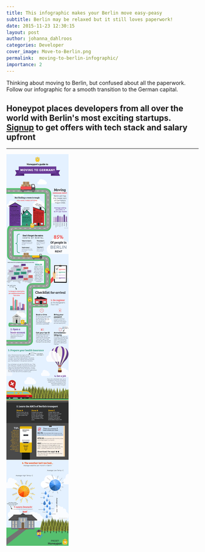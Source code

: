 ```yaml
---
title: This infographic makes your Berlin move easy-peasy
subtitle: Berlin may be relaxed but it still loves paperwork!
date: 2015-11-23 12:30:15
layout: post
author: johanna_dahlroos
categories: Developer
cover_image: Move-to-Berlin.png
permalink:  moving-to-berlin-infographic/
importance: 2
---
```


Thinking about moving to Berlin, but confused about all the paperwork. Follow our infographic for a smooth transition to the German capital.

<!--more--> 



## Honeypot places developers from all over the world with Berlin's most exciting startups. [Signup][1] to get offers with tech stack and salary upfront

* * *

![moving to Berlin infographic](/assets/images/move-to-berlin-infographic.png)

[1]: https://www.honeypot.io/users/sign_up?utm_source=blog "Sign-up"
